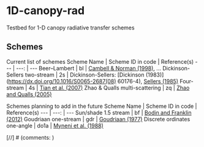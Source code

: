 # 1D-canopy-rad
Testbed for 1-D canopy radiative transfer schemes

## Schemes
Current list of schemes
Scheme Name | Scheme ID in code | Reference(s)
--- | ---: | ---
Beer&ndash;Lambert | bl | [Cambell & Norman (1998)](https://www.springer.com/us/book/9780387949376), ...
Dickinson-Sellers two-stream | 2s | Dickinson-Sellers: [Dickinson (1983)](https://dx.doi.org/10.1016/S0065-2687(08)
60176-4), [Sellers (1985)](https://dx.doi.org/10.1175/1520-0442(1996)009<0676:ARLSPF>2.0.CO;2)
Four-stream | 4s | [Tian et al. (2007)](https://dx.doi.org/10.1029/2006JD007545)
Zhao & Qualls multi-scattering | zq | [Zhao and Qualls (2005)](https://dx.doi.org/10.1029/2005WR004016)

Schemes planning to add in the future
Scheme Name | Scheme ID in code | Reference(s)
--- | ---: | ---
Sun/shade 1.5 stream | bf | [Bodin and Franklin (2012)](https://dx.doi.org/10.5194/gmd-5-535-2012)
Goudriaan one-stream | gdr | [Goudriaan (1977)](http://library.wur.nl/WebQuery/wurpubs/70980)
Discrete ordinates one-angle | do1a | [Myneni et al. (1988)](https://doi-org.ezaccess.libraries.psu.edu/10.1016/0168-1923(88)90063-9)


[//] # (comments: 
 [](https://dx.doi.org)
)
